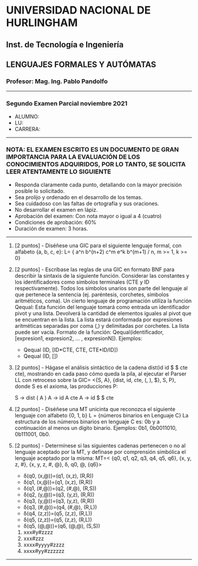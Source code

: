 # UNIVERSIDAD NACIONAL DE HURLINGHAM

## Inst. de Tecnología e Ingeniería

## LENGUAJES FORMALES Y AUTÓMATAS

### Profesor: Mag. Ing. Pablo Pandolfo

---

### Segundo Examen Parcial noviembre 2021

* ALUMNO:  
* LU:
* CARRERA:

---

### NOTA: EL EXAMEN ESCRITO ES UN DOCUMENTO DE GRAN IMPORTANCIA PARA LA EVALUACIÓN DE LOS CONOCIMIENTOS ADQUIRIDOS, POR LO TANTO, SE SOLICITA LEER ATENTAMENTE LO SIGUIENTE

* Responda claramente cada punto, detallando con la mayor precisión posible lo solicitado.
* Sea prolijo y ordenado en el desarrollo de los temas.
* Sea cuidadoso con las faltas de ortografía y sus oraciones.
* No desarrollar el examen en lápiz.
* Aprobación del examen: Con nota mayor o igual a 4 (cuatro)
* Condiciones de aprobación: 60%
* Duración de examen: 3 horas.

---

1. [2 puntos] - Diséñese una GIC para el siguiente lenguaje formal, con alfabeto {a, b, c, e}:   L= { a^n b^(n+2) c^m e^k  b^(m+1) / n, m >= 1, k >= 0}

1. [2 puntos] - Escríbase las reglas de una GIC en formato BNF para describir la sintaxis de la siguiente función. Considerar las constantes y los identificadores como símbolos terminales (CTE y ID respectivamente). Todos los símbolos unarios son parte del lenguaje al que pertenece la sentencia (ej. paréntesis, corchetes, símbolos aritméticos, coma). Un cierto lenguaje de programación utiliza la función Qequal: Esta función del lenguaje tomará como entrada un identificador pivot y una lista. Devolverá la cantidad de elementos iguales al pivot que se encuentran en la lista. La lista estará conformada por expresiones aritméticas separadas por coma (,) y delimitadas por corchetes. La lista puede ser vacía. Formato de la función: Qequal(identificador, [expresion1, expresion2, … , expresionN]). Ejemplos:
    * Qequal (ID, [ID\*CTE, CTE,  CTE\*ID/ID])
    * Qequal (ID, [])

1. [2 puntos] - Hágase el análisis sintáctico de la cadena dist(id id $ $ cte cte), mostrando en cada paso cómo queda la pila, al ejecutar el Parser LL con retroceso sobre la GIC= <{S, A},  {dist, id, cte, (, ), $}, S, P}, donde S es el axioma, las producciones P:

    S -> dist ( A )
    A -> id A cte
    A -> id $ $ cte

1. [2 puntos] - Diséñese una MT unicinta que reconozca el siguiente lenguaje con alfabeto {0, 1, b}
L = {números binarios en Lenguaje C} La estructura de los números binarios en lenguaje C es: 0b y a continuación al menos un dígito binario. Ejemplos: 0b1, 0b0011010, 0b111001, 0b0.

1. [2 puntos] - Determínese si las siguientes cadenas pertenecen o no al lenguaje aceptado por la MT, y defínase por comprensión simbólica el lenguaje aceptado por la misma: MT=< {q0, q1, q2, q3, q4, q5, q6}, {x, y, z, #}, {x, y, z, #, @}, δ, q0, @, {q6}>
    * δ(q0, (x,@))=(q1, (x,z), (R,R))
    * δ(q1, (x,@))=(q1, (x,z), (R,R))
    * δ(q1, (#,@))=(q2, (#,@), (R,S))
    * δ(q2, (y,@))=(q3, (y,z), (R,R))
    * δ(q3, (y,@))=(q3, (y,z), (R,R))
    * δ(q3, (#,@))=(q4, (#,@), (R,L))
    * δ(q4, (z,z))=(q5, (z,z), (R,L))
    * δ(q5, (z,z))=(q5, (z,z), (R,L))
    * δ(q5, (@,@))=(q6, (@,@), (S,S))

    1. xxx#y#zzzz
    1. xxx#zzz
    1. xxxx#yyyy#zzzz
    1. xxxx#yy#zzzzzz

---
